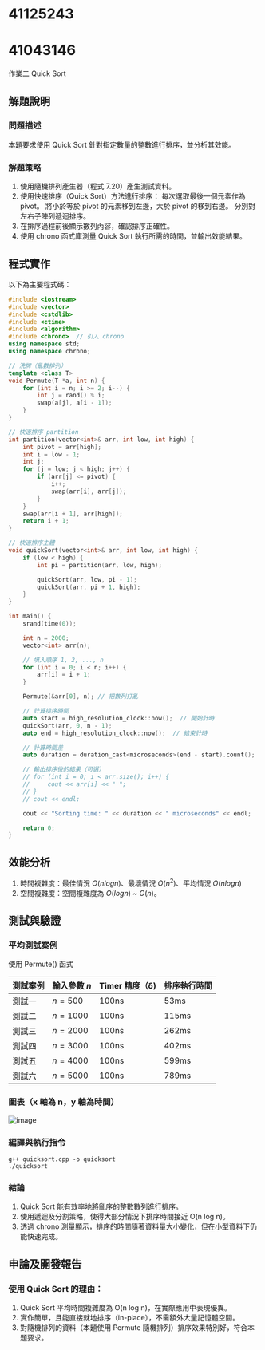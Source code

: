# 41125243 
# 41043146

作業二 Quick Sort

## 解題說明

### 問題描述

本題要求使用 Quick Sort 針對指定數量的整數進行排序，並分析其效能。

### 解題策略

1. 使用隨機排列產生器（程式 7.20）產生測試資料。
2. 使用快速排序（Quick Sort）方法進行排序：
   每次選取最後一個元素作為 pivot。
   將小於等於 pivot 的元素移到左邊，大於 pivot 的移到右邊。
   分別對左右子陣列遞迴排序。
3. 在排序過程前後顯示數列內容，確認排序正確性。
4. 使用 chrono 函式庫測量 Quick Sort 執行所需的時間，並輸出效能結果。
## 程式實作

以下為主要程式碼：

```cpp
#include <iostream>
#include <vector>
#include <cstdlib>
#include <ctime>
#include <algorithm>
#include <chrono>  // 引入 chrono
using namespace std;
using namespace chrono;

// 洗牌（亂數排列）
template <class T>
void Permute(T *a, int n) {
    for (int i = n; i >= 2; i--) {
        int j = rand() % i;
        swap(a[j], a[i - 1]);
    }
}

// 快速排序 partition
int partition(vector<int>& arr, int low, int high) {
    int pivot = arr[high];
    int i = low - 1;
    int j;
    for (j = low; j < high; j++) {
        if (arr[j] <= pivot) {
            i++;
            swap(arr[i], arr[j]);
        }
    }
    swap(arr[i + 1], arr[high]);
    return i + 1;
}

// 快速排序主體
void quickSort(vector<int>& arr, int low, int high) {
    if (low < high) {
        int pi = partition(arr, low, high);

        quickSort(arr, low, pi - 1);
        quickSort(arr, pi + 1, high);
    }
}

int main() {
    srand(time(0));

    int n = 2000;
    vector<int> arr(n);

    // 填入順序 1, 2, ..., n
    for (int i = 0; i < n; i++) {
        arr[i] = i + 1;
    }

    Permute(&arr[0], n); // 把數列打亂

    // 計算排序時間
    auto start = high_resolution_clock::now();  // 開始計時
    quickSort(arr, 0, n - 1);
    auto end = high_resolution_clock::now();  // 結束計時

    // 計算時間差
    auto duration = duration_cast<microseconds>(end - start).count();

    // 輸出排序後的結果（可選）
    // for (int i = 0; i < arr.size(); i++) {
    //     cout << arr[i] << " ";
    // }
    // cout << endl;

    cout << "Sorting time: " << duration << " microseconds" << endl;

    return 0;
}

```

## 效能分析

1. 時間複雜度：最佳情況 $O(nlogn)$、最壞情況 $O(n^2)$、平均情況 $O(nlogn)$
2. 空間複雜度：空間複雜度為 $O(logn)$ ~ $O(n)$。

## 測試與驗證

### 平均測試案例

使用 Permute() 函式

| 測試案例 | 輸入參數 $n$ | Timer 精度（δ) | 排序執行時間 |
|----------|--------------|--------------|-------------|
| 測試一   | $n = 500$    | 100ns        | 53ms       |
| 測試二   | $n = 1000$   | 100ns        | 115ms      |
| 測試三   | $n = 2000$   | 100ns        | 262ms      |
| 測試四   | $n = 3000$   | 100ns        | 402ms      |
| 測試五   | $n = 4000$   | 100ns        | 599ms      | 
| 測試六   | $n = 5000$   | 100ns        | 789ms      | 

### 圖表（x 軸為 n，y 軸為時間）

![image](https://github.com/user-attachments/assets/11713e76-4664-4413-831c-5e6d89b40444)

### 編譯與執行指令

```shell
g++ quicksort.cpp -o quicksort
./quicksort
```

### 結論

1. Quick Sort 能有效率地將亂序的整數數列進行排序。
2. 使用遞迴及分割策略，使得大部分情況下排序時間接近 O(n log n)。
3. 透過 chrono 測量顯示，排序的時間隨著資料量大小變化，但在小型資料下仍能快速完成。

## 申論及開發報告

### 使用 Quick Sort 的理由：

1. Quick Sort 平均時間複雜度為 O(n log n)，在實際應用中表現優異。
2. 實作簡單，且能直接就地排序（in-place），不需額外大量記憶體空間。
3. 對隨機排列的資料（本題使用 Permute 隨機排列）排序效果特別好，符合本題要求。


